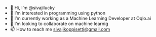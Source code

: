 - 👋 Hi, I’m @sivajilucky
- 👀 I’m interested in programming using python 
- 🌱 I’m currently working as a Machine Learning Developer at Oqlo.ai
- 💞️ I’m looking to collaborate on machine learnig
- 📫 How to reach me sivajikoppisetti@gmail.com

<!---
sivajilucky/sivajilucky is a ✨ special ✨ repository because its `README.md` (this file) appears on your GitHub profile.
You can click the Preview link to take a look at your changes.
--->
